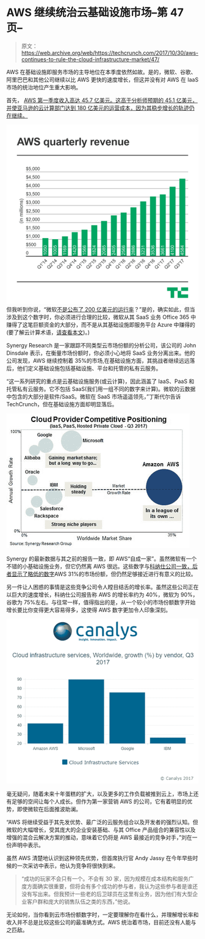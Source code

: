# AWS 继续统治云基础设施市场–第 47 页–

> 原文：<https://web.archive.org/web/https://techcrunch.com/2017/10/30/aws-continues-to-rule-the-cloud-infrastructure-market/47/>

AWS 在基础设施即服务市场的主导地位在本季度依然如故。是的，微软、谷歌、阿里巴巴和其他公司继续以比 AWS 更快的速度增长，但这并没有对 AWS 在 IaaS 市场的统治地位产生重大影响。

首先， [AWS 第一季度收入高达 45.7 亿美元。这高于分析师预期的 45.1 亿美元，并使亚马逊的云计算部门达到 180 亿美元的运营成本，因为其稳步增长的轨迹仍在继续。](https://web.archive.org/web/20190810170515/https://beta.techcrunch.com/2017/10/26/amazons-financials-impress-with-a-better-than-expected-quarter/)

![](img/ac787d13345597b4e1fad20986d5916a.png)
但我听到你说，“微软[不是公布了 200 亿美元的运行率](https://web.archive.org/web/20190810170515/https://beta.techcrunch.com/2017/10/26/microsoft-easily-beats-the-street-as-its-cloud-run-rate-passes-20b-a-year-early/)？”是的，确实如此，但当涉及到这个数字时，你必须进行合理的比较，微软从其 SaaS 业务 Office 365 中赚得了这笔巨额资金的大部分，而不是从其基础设施即服务平台 Azure 中赚得的(要了解云计算术语，[请查看本文](https://web.archive.org/web/20190810170515/https://beta.techcrunch.com/2017/02/19/wtf-is-cloud-computing/))。)

Synergy Research 是一家跟踪不同类型云市场份额的分析公司，该公司的 John Dinsdale 表示，在衡量市场份额时，你必须小心地将 SaaS 业务分离出来。他的公司发现，AWS 继续控制着 35%的市场,在基础设施方面，其挑战者继续远远落后，他们定义基础设施包括基础设施、平台和托管的私有云服务。

“这一系列研究的重点是云基础设施服务(或云计算)，因此涵盖了 IaaS、PaaS 和托管私有云服务。它不包括 SaaS(我们用一组不同的数字来计算)。微软的云数据中包含的大部分是软件/SaaS。微软在 SaaS 市场遥遥领先，”丁斯代尔告诉 TechCrunch，但在基础设施方面却明显落后。

![](img/040a90548e81ae6a9e632026b8a80849.png)

Synergy 的最新数据与其之前的报告一致，即 AWS“自成一家”。虽然微软有一个不错的小基础设施业务，但它仍然离 AWS 很远。这些数字与[科纳仕公司一致，后者显示了略低的数字](https://web.archive.org/web/20190810170515/https://www.canalys.com/newsroom/media-alert-leading-cloud-service-providers-accelerate-q3-2017-fueling-43-growth)AWS 31%的市场份额，但仍然足够接近进行有意义的比较。

另一件让人困惑的事情是这些竞争公司令人瞠目结舌的增长率。虽然这些公司正在以巨大的速度增长，科纳仕公司报告称 AWS 的增长率约为 40%，微软为 90%，谷歌为 75%左右。与往常一样，值得指出的是，从一个较小的市场份额数字开始增长要比你变得更大容易得多，这使得 AWS 数字更加令人印象深刻。

![](img/79ff54bd9a78f06960b683d542f0f607.png)

毫无疑问，随着未来十年蛋糕的扩大，以及更多的工作负载被推到云上，市场上还有足够的空间让每个人成长。但作为第一家营销 AWS 的公司，它有着明显的优势，即使微软在后面推波助澜。

“AWS 将继续受益于其先发优势、最广泛的云服务组合以及开发者的强烈认知。但微软的大幅增长，受其庞大的企业安装基础、与其 Office 产品组合的兼容性以及增强的混合云解决方案的推动，意味着它仍将是 AWS 最接近的竞争对手，”刘在一份声明中表示。

虽然 AWS 清楚地认识到这种领先优势，但首席执行官 Andy Jassy 在今年早些时候的一次采访中表示，他认为竞争将很快到来。

> “成功的玩家不会只有一个。不会有 30 家，因为规模在成本结构和服务广度方面确实很重要，但将会有多个成功的参与者，我认为这些参与者是谁还没有写出来。但我预计一些老的后卫球员在这里有业务，因为他们有大型企业客户群和庞大的销售队伍之类的东西，”他说。

无论如何，当你看到云市场份额数字时，一定要理解你在看什么，并理解增长率和收入并不总是比较这些公司的最准确方式。AWS 统治着市场，目前还没有人能与之匹敌。